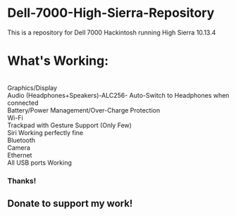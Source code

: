 # Dell-7000-High-Sierra-Repository

This is a repository for Dell 7000 Hackintosh running High Sierra 10.13.4

<h1>What's Working:</h1>

<br>Graphics/Display</br>
Audio (Headphones+Speakers)-ALC256- Auto-Switch to Headphones when connected</br>
Battery/Power Management/Over-Charge Protection</br>
Wi-Fi</br>
Trackpad with Gesture Support (Only Few)</br>
Siri Working perfectly fine</br>
Bluetooth</br>
Camera</br>
Ethernet</br>
All USB ports Working</br>

<h3>Thanks!</h3>

<h2>Donate to support my work!</h2>
